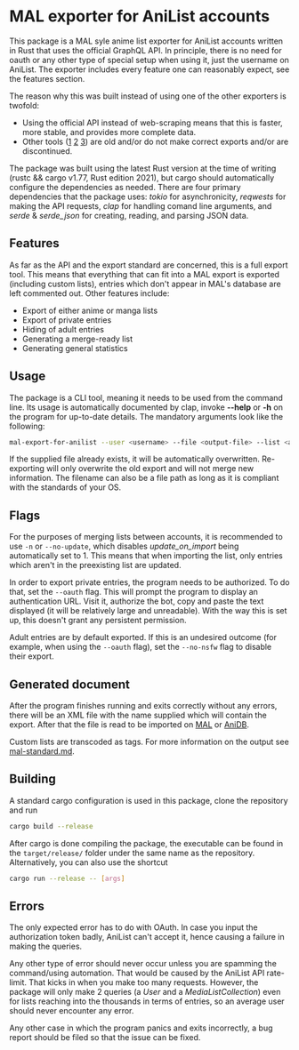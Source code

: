 # MAL exporter for AniList accounts

This package is a MAL syle anime list exporter for AniList accounts written in Rust that uses the official GraphQL API. In principle, there is no need for oauth or any other type of special setup when using it, just the username on AniList. The exporter includes every feature one can reasonably expect, see the features section.

The reason why this was built instead of using one of the other exporters is twofold:
- Using the official API instead of web-scraping means that this is faster, more stable, and provides more complete data.
- Other tools ([1](https://anilist.co/forum/thread/4381) [2](https://malscraper.azurewebsites.net/) [3](https://github.com/nathanwentworth/anilist-to-mal)) are old and/or do not make correct exports and/or are discontinued.

The package was built using the latest Rust version at the time of writing (rustc && cargo v1.77, Rust edition 2021), but cargo should automatically configure the dependencies as needed. There are four primary dependencies that the package uses: *tokio* for asynchronicity, *reqwests* for making the API requests, *clap* for handling comand line arguments, and *serde* & *serde\_json* for creating, reading, and parsing JSON data.

## Features

As far as the API and the export standard are concerned, this is a full export tool. This means that everything that can fit into a MAL export is exported (including custom lists), entries which don't appear in MAL's database are left commented out. Other features include:

- Export of either anime or manga lists
- Export of private entries
- Hiding of adult entries
- Generating a merge-ready list
- Generating general statistics

## Usage

The package is a CLI tool, meaning it needs to be used from the command line. Its usage is automatically documented by clap, invoke **--help** or **-h** on the program for up-to-date details. The mandatory arguments look like the following:

```bash
mal-export-for-anilist --user <username> --file <output-file> --list <anime|manga>
```

If the supplied file already exists, it will be automatically overwritten. Re-exporting will only overwrite the old export and will not merge new information. The filename can also be a file path as long as it is compliant with the standards of your OS.

## Flags

For the purposes of merging lists between accounts, it is recommended to use `-n` or `--no-update`, which disables *update_on_import* being automatically set to 1. This means that when importing the list, only entries which aren't in the preexisting list are updated.

In order to export private entries, the program needs to be authorized. To do that, set the `--oauth` flag. This will prompt the program to display an authentication URL. Visit it, authorize the bot, copy and paste the text displayed (it will be relatively large and unreadable). With the way this is set up, this doesn't grant any persistent permission.

Adult entries are by default exported. If this is an undesired outcome (for example, when using the `--oauth` flag), set the `--no-nsfw` flag to disable their export.


## Generated document

After the program finishes running and exits correctly without any errors, there will be an XML file with the name supplied which will contain the export. After that the file is read to be imported on [MAL](https://myanimelist.net/import.php) or [AniDB](https://anidb.net/user/import/).

Custom lists are transcoded as tags. For more information on the output see [mal-standard.md](mal-standard.md).

## Building

A standard cargo configuration is used in this package, clone the repository and run

```sh
cargo build --release
```

After cargo is done compiling the package, the executable can be found in the `target/release/` folder under the same name as the repository. Alternatively, you can also use the shortcut

```sh
cargo run --release -- [args]
```

## Errors

The only expected error has to do with OAuth. In case you input the authorization token badly, AniList can't accept it, hence causing a failure in making the queries.

Any other type of error should never occur unless you are spamming the command/using automation. That would be caused by the AniList API rate-limit. That kicks in when you make too many requests. However, the package will only make 2 queries (a *User* and a *MediaListCollection*) even for lists reaching into the thousands in terms of entries, so an average user should never encounter any error.

Any other case in which the program panics and exits incorrectly, a bug report should be filed so that the issue can be fixed.
